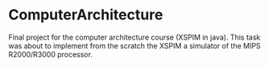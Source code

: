 # ComputerArchitecture
Final project for the computer architecture course (XSPIM in java). This task was about to implement from the scratch the XSPIM a simulator of the MIPS R2000/R3000 processor.
